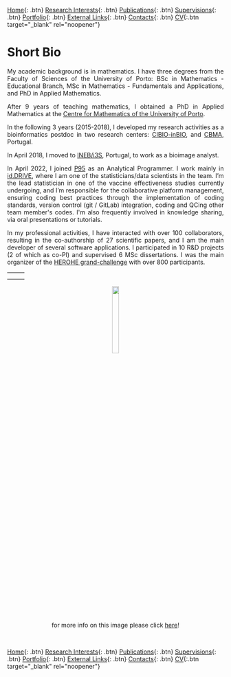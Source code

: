 [Home](https://econdesousa.github.io){: .btn}
[Research Interests](https://econdesousa.github.io/ResearchInterests){: .btn}
[Publications](https://econdesousa.github.io/Publications){: .btn}
[Supervisions](https://econdesousa.github.io/Supervision){: .btn}
[Portfolio](https://econdesousa.github.io/Portfolio){: .btn}
[External Links](https://econdesousa.github.io/Links){: .btn}
[Contacts](https://econdesousa.github.io/Contacts){: .btn}
[CV](assets/CurriculumVitaeECS.pdf){:.btn target="_blank" rel="noopener"}
<!-- [HEROHE](https://econdesousa.github.io/HEROHE){: .btn} --> 

# Short Bio

<p align="justify">My academic background is in mathematics. I have three degrees from the Faculty of Sciences of the University of Porto: BSc in 
Mathematics - Educational Branch, MSc in Mathematics - Fundamentals and Applications, and PhD in Applied Mathematics.</p>
<p align="justify">After 9 years of teaching mathematics, I obtained a PhD in Applied Mathematics at the 
<a href="https://www.cmup.pt/" target="_blank">Centre for Mathematics of the University of Porto</a>.</p>
<p align="justify">In the following 3 years (2015-2018), I developed my research activities as a bioinformatics postdoc in two research centers: <a href="https://cibio.up.pt/" target="_blank">CIBIO-inBIO</a>, and <a href="http://cbma.uminho.pt/" target="_blank">CBMA</a>, Portugal.</p>
<p align="justify">In April 2018, I moved to <a href="https://www.ineb.up.pt/" target="_blank">INEB</a><a href="https://www.i3s.up.pt/" target="_blank">/i3S</a>, Portugal, to work as a bioimage analyst.</p>
<p align="justify">In April 2022, I joined <a href="https://www.p-95.com/" target="_blank">P95</a> as an Analytical Programmer. 
I work mainly in <a href="https://iddrive.eu/" target="_blank">id.DRIVE</a>, where I am one of the statisticians/data scientists in the team. I’m the lead statistician in one of the 
vaccine effectiveness studies currently undergoing, and I’m responsible for the collaborative platform management, ensuring coding best 
practices through the implementation of coding standards, version control (git / GitLab) integration, coding and QCing other team member's codes. I'm also frequently involved 
in knowledge sharing, via oral presentations or tutorials.</p>
<p align="justify">In my professional activities, I have interacted with over 100 collaborators, resulting in the co-authorship of 
27 scientific papers, and I am the main developer of several software applications. I participated in 10 R&D projects (2 of which as co-PI) and 
supervised 6 MSc dissertations. I was the main organizer of the <a href="https://ecdp2020.grand-challenge.org/" target="_blank">HEROHE grand-challenge</a> with over 800 participants.</p> 

<!-- 
<p align="justify">I am a BioImage Analyst at INEB / i3S (Instituto Nacional de Engenharia Biomédica / Instituto de Investigação e Inovação em Saúde). 
In my professional activities interacted with >60 collaborators, resulting in the co-authorship of 18 scientific papers, and I am the main developer of several software applications. 
I participate and/or participated in 6 R&D projects (one of which as co-PI) and supervise(d) 6 MSc dissertations. 
I am the main organizer of the <a href="https://ecdp2020.grand-challenge.org/" target="_blank">HEROHE grand-challenge</a> with >800 participants.</p> 


<p align="justify">My main research interests are in the development and application of software for mathematical modeling, simulation and data analysis for the study of biological processes.
Over the years, I have developed models and bioinformatics tools for bioimage analysis, neurosciences, population and forensic genetics, or genomics. 
Currently, the most important part of my work focuses on blending standard bioimage analysis techniques with innovative image science and computer vision algorithms to create novel mathematical models and deploy software applications for bioimage analysis, from basic biological sciences to medical diagnosis and therapeutic.</p>
-->



 
<table style="width:100%">
  <tr>
    <th></th>
    <th></th>
  </tr>
  <tr>
	<td width="40%"></td>
	<td width="60%"></td>
  </tr>
  
</table>

<center>
	<figure>
		<img src="https://econdesousa.github.io/assets/008_passe.gif" style="width:20%">
		<figcaption>for more info on this image please click <a href="https://github.com/econdesousa/ImageAnalysis/tree/master/gifWithOverlay">here</a>!</figcaption>
	</figure>
</center>

&nbsp;
&nbsp;
&nbsp;

[Home](https://econdesousa.github.io){: .btn}
[Research Interests](https://econdesousa.github.io/ResearchInterests){: .btn}
[Publications](https://econdesousa.github.io/Publications){: .btn}
[Supervisions](https://econdesousa.github.io/Supervision){: .btn}
[Portfolio](https://econdesousa.github.io/Portfolio){: .btn}
[External Links](https://econdesousa.github.io/Links){: .btn}
[Contacts](https://econdesousa.github.io/Contacts){: .btn}
[CV](assets/CurriculumVitaeECS.pdf){:.btn target="_blank" rel="noopener"}
<!-- [HEROHE](https://econdesousa.github.io/HEROHE){: .btn} --> 




<!-- Global site tag (gtag.js) - Google Analytics -->
<script async src="https://www.googletagmanager.com/gtag/js?id=G-3JWYKYVYDZ"></script>
<script>
  window.dataLayer = window.dataLayer || [];
  function gtag(){dataLayer.push(arguments);}
  gtag('js', new Date());

  gtag('config', 'G-3JWYKYVYDZ');
</script>
